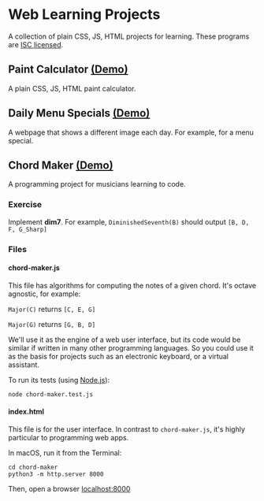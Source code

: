 # Web Learning Projects

A collection of plain CSS, JS, HTML projects for learning.
These programs are [ISC licensed](./LICENSE).


## Paint Calculator [(Demo)](https://ericfortis.github.io/web-projects/paint-calculator/)
A plain CSS, JS, HTML paint calculator.


## Daily Menu Specials [(Demo)](https://ericfortis.github.io/web-projects/daily-menu-specials/)
A webpage that shows a different image each day. For example, for a menu special.


## Chord Maker [(Demo)](https://ericfortis.github.io/web-projects/chord-maker/)
A programming project for musicians learning to code.

### Exercise

Implement __dim7__. For example, `DiminishedSeventh(B)` should output `[B, D, F, G_Sharp]`


### Files

#### chord-maker.js
This file has algorithms for computing the notes of
a given chord. It's octave agnostic, for example:

`Major(C)` returns `[C, E, G]`

`Major(G)` returns `[G, B, D]`

We'll use it as the engine of a web user interface, but its code would be
similar if written in many other programming languages. So you could use it as
the basis for projects such as an electronic keyboard, or a virtual assistant.

To run its tests (using [Node.js](https://nodejs.org/)):
```shell
node chord-maker.test.js
```

#### index.html
This file is for the user interface. In contrast to
`chord-maker.js`, it's highly particular to programming web apps.

In macOS, run it from the Terminal:
```shell
cd chord-maker
python3 -m http.server 8000
```
Then, open a browser [localhost:8000](http://localhost:8000)



